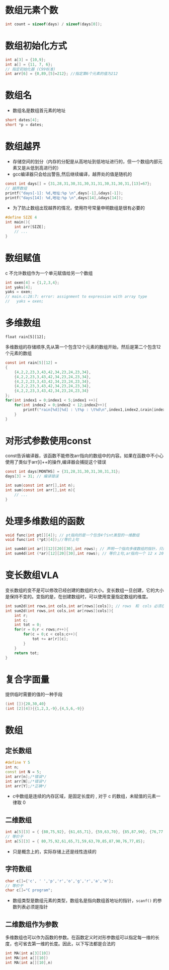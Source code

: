 # 数组元素个数
```c
int count = sizeof(days) / sizeof(days[0]);
```

# 数组初始化方式
```c
int a[3] = {10,9};
int a[] = {11, 7, 6};
// 指定初始化器 (C99标准)
int arr[6] = {0,89,[5]=212}; //指定第6个元素的值为212
```

# 数组名
- 数组名是数组首元素的地址
```c
short dates[4];
short *p = dates;
```

# 数组越界
- 存储空间的划分（内存的分配是从高地址到低地址进行的，但一个数组内部元素又是从低到高进行的）
- gcc编译器只会给出警告,然后继续编译，越界处的值是随机的
```c
const int days[] = {31,28,31,30,31,30,31,31,30,31,30,31,[13]=67};
// 越界数组
printf("days[-1]: %d,地址:%p \n",days[-1],&days[-1]);
printf("days[14]: %d,地址:%p \n",days[14],&days[14]);
```
- 为了防止数组出现越界的情况，使用符号常量申明数组是很有必要的
```c
#define SIZE 4
int main(){
    int arr[SIZE];
    // ...
}
```

# 数组赋值
c 不允许数组作为一个单元赋值给另一个数组
```c
int oxen[4] = {1,2,3,4};
int yaks[4];
yaks = oxen;
// main.c:28:7: error: assignment to expression with array type
//   yaks = oxen;
```

# 多维数组
```
float rain[5][12];
```
多维数组的存储顺序,先从第一个包含12个元素的数组开始，然后是第二个包含12个元素的数组
```c
const int rain[5][12] =
{
    {4,2,2,23,3,43,42,34,23,24,23,34},
    {4,2,2,23,3,43,42,34,23,24,23,34},
    {4,2,2,23,3,43,42,34,23,24,23,34},
    {4,2,2,23,3,43,42,34,23,24,23,34},
    {4,2,2,23,3,43,42,34,23,24,23,34}
};
for(int index1 = 0;index1 < 5;index1 ++){
    for(int index2 = 0;index2 < 12;index2++){
        printf("rain[%d][%d] : \t%p : \t%d\n",index1,index2,&rain[index1][index2],rain[index1][index2]);
    }
}
```


# 对形式参数使用const
const告诉编译器，该函数不能修改arr指向的数组中的内容。如果在函数中不小心使用了类似于arr[i]++的操作,编译器会捕捉这个错误
```c
const int days[MONTHS] = {31,28,31,30,31,30,31,31};
days[3] = 31; // 编译错误
```

```c
int sum(const int arr[],int n);
int sum(const int arr[],int n){
    // ...
}
```

# 处理多维数组的函数

```c
void func(int pt[][4]); // pt指向的是一个包含4个int类型的一维数组
void func(int (*pt)[4]);//等价上句

int sum4d(int ar[][12][20][30],int rows); // 声明一个指向多维数组的指针，只能省略最左边括号中的值
int sum4d(int (*ar)[12][20][30],int rows); // 等价上句,ar指向一个 12 x 20 x 30 的int数组
```

# 变长数组VLA
变长数组的变不是可以修改已经创建的数组的大小。变长数组一旦创建，它的大小是保持不变的。变指的是，在创建数组时，可以使用变量指定数组的维度。
```c
int sum2d(int rows,int cols,int ar[rows][cols]); // rows　和　cols 必须在 ar 前面
int sum2d(int rows,int cols,int ar[rows][cols]){
    int r;
    int c;
    int tot = 0;
    for(r = 0;r < rows;r++){
        for(c = 0;c < cols;c++){
            tot += ar[r][c];
        }
    }
    return tot;
}
```

# 复合字面量
提供临时需要的值的一种手段
```c
(int []){20,30,40}
(int [2][4]){{1,2,3,-9},{4,5,6,-9}}
```


# 数组
## 定长数组
```c++
#define Y 5
int n;
const int N = 5;
int arr[n];/*错误*/
int arr[N];/*错误*/
int arr[Y];/*正确*/
```
- c中数组是连续的内存区域，是固定长度的 , 对于 c 的数组，未赋值的元素一律取 0

## 二维数组
```c++
int a[5][3] = { {80,75,92}, {61,65,71}, {59,63,70}, {85,87,90}, {76,77,85} };
// 等价于
int a[5][3] = { 80,75,92,61,65,71,59,63,70,85,87,90,76,77,85};
```
- 只是概念上的，实际存储上还是线性连续的

## 字符数组
```c++
char c[]={'c', ' ','p','r','o','g','r','a','m'};
// 等价于
char c[]="C program";
```
- 数组类型是数组元素的类型，数组名是指向数组首地址的指针，`scanf()` 的参数列表必须是指针

## 二维数组作为参数
多维数组也可以作为函数的参数。在函数定义时对形参数组可以指定每一维的长度，也可省去第一维的长度。因此，以下写法都是合法的
```c
int MA(int a[3][10])
int MA(int a[][10])
int MA(int a[][10],n)
```
